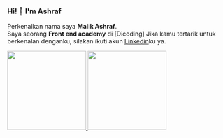 ### Hi! 👋 I'm Ashraf
Perkenalkan nama saya **Malik Ashraf**.\
Saya seorang **Front end academy** di [Dicoding]
Jika kamu tertarik untuk berkenalan denganku, silakan ikuti akun [Linkedin](linkedin.com/in/sraf-malik-548504210/)ku ya.
 
<p align="left">
<a href="https://github.com/maliqessentials">
  <img height="180em" src="https://github-readme-stats-eight-theta.vercel.app/api?username=gilangadhan&show_icons=true&theme=algolia&include_all_commits=true&count_private=true"/>
  <img height="180em" src="https://github-readme-stats-eight-theta.vercel.app/api/top-langs/?username=gilangadhan&layout=compact&langs_count=8&theme=algolia"/>
</a>
</p>
